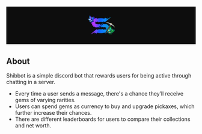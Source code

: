 ![bot_banner.png](bot_banner.png)

## About
Shibbot is a simple discord bot that rewards users for being active through chatting in a server. 

- Every time a user sends a message, there's a chance they’ll receive gems of varying rarities.
- Users can spend gems as currency to buy and upgrade pickaxes, which further increase their chances.
- There are different leaderboards for users to compare their collections and net worth.

